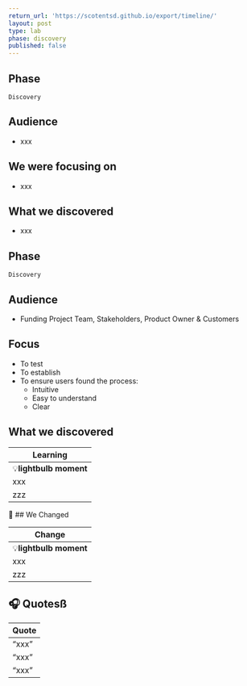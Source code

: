 ```yaml
---
return_url: 'https://scotentsd.github.io/export/timeline/'
layout: post
type: lab
phase: discovery
published: false
---
```


## Phase
    Discovery

## Audience
- xxx

## We were focusing on 
- xxx

## What we discovered
- xxx

<!--more-->

## Phase 
    Discovery

## Audience
- Funding Project Team, Stakeholders, Product Owner & Customers

## Focus
- To test 
- To establish 
- To ensure users found the process:
   - Intuitive
   - Easy to understand
   - Clear

## What we discovered 

| Learning
| ---
| 💡**lightbulb moment**
| xxx
| zzz

🧰 ## We Changed  

| Change
| ---
| 💡**lightbulb moment**
| xxx
| zzz


## 🎧 Quotesß

| Quote
| ---
| “xxx”
| “xxx”
| “xxx”



<!--more-->
